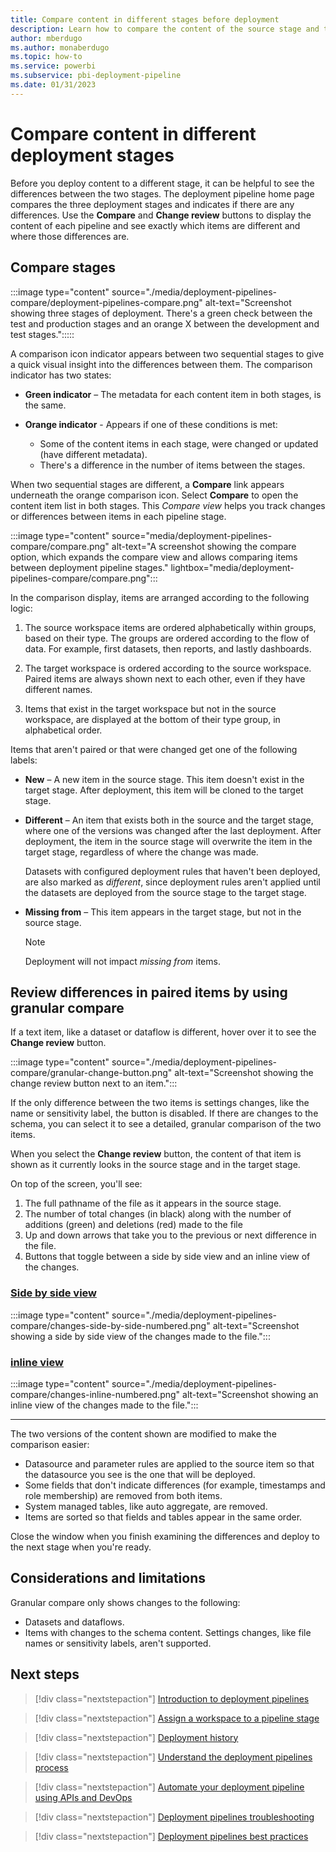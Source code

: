 ```yaml
---
title: Compare content in different stages before deployment
description: Learn how to compare the content of the source stage and target stage before deployment with the Power BI Application lifecycle management (ALM) tool
author: mberdugo
ms.author: monaberdugo
ms.topic: how-to
ms.service: powerbi
ms.subservice: pbi-deployment-pipeline
ms.date: 01/31/2023
---
```


# Compare content in different deployment stages

Before you deploy content to a different stage, it can be helpful to see the differences between the two stages. The deployment pipeline home page compares the three deployment stages and indicates if there are any differences. Use the **Compare** and **Change review** buttons to display the content of each pipeline and see exactly which items are different and where those differences are.

## Compare stages

:::image type="content" source="./media/deployment-pipelines-compare/deployment-pipelines-compare.png" alt-text="Screenshot showing three stages of deployment. There's a green check between the test and production stages and an orange X between the development and test stages.":::::

A comparison icon indicator appears between two sequential stages to give a quick visual insight into the differences between them. The comparison indicator has two states:

- **Green indicator** – The metadata for each content item in both stages, is the same.

- **Orange indicator** - Appears if one of these conditions is met:
  - Some of the content items in each stage, were changed or updated (have different metadata).
  - There's a difference in the number of items between the stages.

When two sequential stages are different, a **Compare** link appears underneath the orange comparison icon. Select **Compare** to open the content item list in both stages. This *Compare view* helps you track changes or differences between items in each pipeline stage.

:::image type="content" source="media/deployment-pipelines-compare/compare.png" alt-text="A screenshot showing the compare option, which expands the compare view and allows comparing items between deployment pipeline stages." lightbox="media/deployment-pipelines-compare/compare.png":::

In the comparison display, items are arranged according to the following logic:

1. The source workspace items are ordered alphabetically within groups, based on their type. The groups are ordered according to the flow of data. For example, first datasets, then reports, and lastly dashboards.

2. The target workspace is ordered according to the source workspace. Paired items are always shown next to each other, even if they have different names.

3. Items that exist in the target workspace but not in the source workspace, are displayed at the bottom of their type group, in alphabetical order.

Items that aren't paired or that were changed get one of the following labels:

- **New** – A new item in the source stage. This item doesn't exist in the target stage. After deployment, this item will be cloned to the target stage.

- **Different** – An item that exists both in the source and the target stage, where one of the versions was changed after the last deployment. After deployment, the item in the source stage will overwrite the item in the target stage, regardless of where the change was made.

    Datasets with configured deployment rules that haven't been deployed, are also marked as *different*, since deployment rules aren't applied until the datasets are deployed from the source stage to the target stage.

- **Missing from** – This item appears in the target stage, but not in the source stage.

    >[!NOTE]
    >Deployment will not impact *missing from* items.

## Review differences in paired items by using granular compare

If a text item, like a dataset or dataflow is different, hover over it to see the **Change review** button.

:::image type="content" source="./media/deployment-pipelines-compare/granular-change-button.png" alt-text="Screenshot showing the change review button next to an item.":::

If the only difference between the two items is settings changes, like the name or sensitivity label, the button is disabled. If there are changes to the schema, you can select it to see a detailed, granular comparison of the two items.

When you select the **Change review** button, the content of that item is shown as it currently looks in the source stage and in the target stage.

On top of the screen, you'll see:

1. The full pathname of the file as it appears in the source stage.
1. The number of total changes (in black) along with the number of additions (green) and deletions (red) made to the file
1. Up and down arrows that take you to the previous or next difference in the file.
1. Buttons that toggle between a side by side view and an inline view of the changes.

### [Side by side view](#tab/browser)

:::image type="content" source="./media/deployment-pipelines-compare/changes-side-by-side-numbered.png" alt-text="Screenshot showing a side by side view of the changes made to the file.":::

### [inline view](#tab/visual-studio)

:::image type="content" source="./media/deployment-pipelines-compare/changes-inline-numbered.png" alt-text="Screenshot showing an inline view of the changes made to the file.":::

---

The two versions of the content shown are modified to make the comparison easier:

- Datasource and parameter rules are applied to the source item so that the datasource you see is the one that will be deployed.
- Some fields that don't indicate differences (for example, timestamps and role membership) are removed from both items.
- System managed tables, like auto aggregate, are removed.
- Items are sorted so that fields and tables appear in the same order.

Close the window when you finish examining the differences and deploy to the next stage when you're ready.

## Considerations and limitations

Granular compare only shows changes to the following:

- Datasets and dataflows.
- Items with changes to the schema content. Settings changes, like file names or sensitivity labels, aren't supported.

## Next steps

>[!div class="nextstepaction"]
>[Introduction to deployment pipelines](deployment-pipelines-overview.md)

>[!div class="nextstepaction"]
>[Assign a workspace to a pipeline stage](deployment-pipelines-assign.md)

>[!div class="nextstepaction"]
>[Deployment history](deployment-pipelines-history.md)

>[!div class="nextstepaction"]
>[Understand the deployment pipelines process](deployment-pipelines-process.md)

>[!div class="nextstepaction"]
>[Automate your deployment pipeline using APIs and DevOps](deployment-pipelines-automation.md)

>[!div class="nextstepaction"]
>[Deployment pipelines troubleshooting](deployment-pipelines-troubleshooting.yml)

>[!div class="nextstepaction"]
>[Deployment pipelines best practices](deployment-pipelines-best-practices.md)
